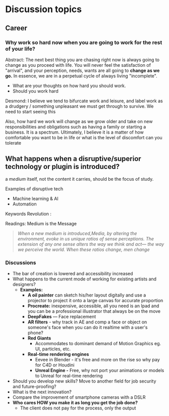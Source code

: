 # Discussion topics

## Career

### Why work so hard now when you are going to work for the rest of your life?

Abstract: The next best thing you are chasing right now is always going to change as you proceed with life. You will never feel the satisfaction of "arrival", and your perception, needs, wants are all going to **change as we go.** In essence, we are in a perpetual cycle of always living "incomplete".

* What are your thoughts on how hard you should work.
* Should you work hard&#x20;

Desmond: I believe we tend to bifurcate work and leisure, and label work as a drudgery / something unpleasant we must get through to survive. We need to start seeing this&#x20;

Also, how hard we work will change as we grow older and take on new responsibilities and obligations such as having a family or starting a business. It is a spectrum. Ultimately, I believe it is a matter of how comfortable you want to be in life or what is the level of discomfort can you tolerate

## What happens when a disruptive/superior technology or plugin is introduced?

&#x20;a _medium_ itself, not the content it carries, should be the focus of study.

Examples of disruptive tech

* Machine learning & AI
* Automation

Keywords Revolution :

Readings: Medium is the Message

> _When a new medium is introduced,Media, by altering the environment, evoke in us> unique ratios of sense perceptions. The extension> of any one sense alters the way we think and act—> the way we perceive the world.> When> these> ratios> change,> men change_

### Discussions

* The bar of creation is lowered and accessibility increased
* What happens to the current mode of working for existing artists and designers?
  * **Examples:**
    * **A oil painter** can sketch his/her layout digitally and use a projector to project it onto a large canvas for accurate proportion&#x20;
    * **Procreate:** inexpensive, accessible,  all you need is an Ipad and you can be a professional illustrator that always be on the move
    * **DeepFakes** — Face replacement&#x20;
    * **AR filters** - why track in AE and comp a face or object on someone's face when you can do it realtime with a user's phone?
    * **Red Giants**
      * Accommodates to dominant demand of Motion Graphics eg. UI, particles, etc.
    * **Real-time rendering engines**
      * Eevee in Blender - it's free and more on the rise so why pay for C4D or Houdini
      * **Unreal Engine -** Free, why not port your animations or models to Unreal for real-time rendering
* Should you develop new skills? Move to another field for job security and future-proofing?
* What is the next innovation?
* Compare the improvement of smartphone cameras with a DSLR&#x20;
* **Who cares HOW you make it as long you get the job done?**
  * The client does not pay for the process, only the output

